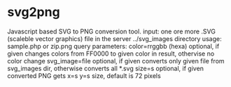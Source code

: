 svg2png
=======

Javascript based SVG to PNG conversion tool.
input: one ore more .SVG (scaleble vector graphics) file in the server ../svg_images directory
usage: sample.php or zip.png
query parameters:
  color=rrggbb (hexa) optional, if given changes colors from FF0000 to given color in result, othervise no color change
  svg_image=file      optional, if given converts only given file from svg_images dir, otherwise converts all *.svg
  size=s              optional, if given converted PNG gets x=s y=s size, default is 72 pixels

